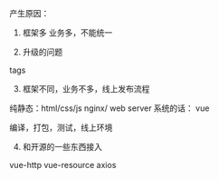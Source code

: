 产生原因：
1. 框架多 业务多，不能统一


2. 升级的问题

tags

3. 框架不同，业务不多，线上发布流程

纯静态：html/css/js nginx/ web server
系统的话： vue

编译，打包，测试，线上环境

4. 和开源的一些东西接入

vue-http vue-resource axios




